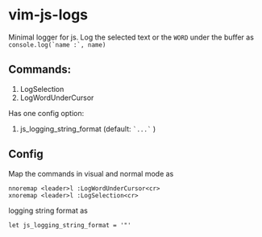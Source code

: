 # vim-js-logs

Minimal logger for js. Log the selected text or the `WORD` under the buffer as ``console.log(`name :`, name)``

## Commands:
1. LogSelection
2. LogWordUnderCursor

Has one config option: 
1. js_logging_string_format (default: `` `...` `` )

## Config
Map the commands in visual and normal mode as
```
nnoremap <leader>l :LogWordUnderCursor<cr>
xnoremap <leader>l :LogSelection<cr>
```

logging string format as 
```
let js_logging_string_format = '"'
```